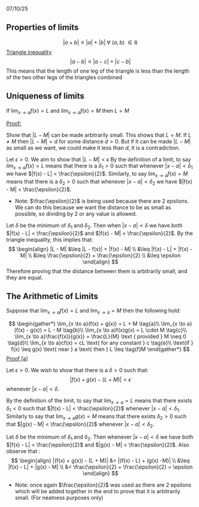 07/10/25
## Properties of limits

$$
|a + b| \leq |a| + |b|\ \forall\ (a,b)\ \in \mathbb{R}
$$
<u>Triangle inequality</u>
$$
|a-b| \leq |a-c| + |c-b|
$$
This means that the length of one leg of the triangle is less than the length of the two other legs of the triangles combined

## Uniqueness of limits

If $\lim_{x \to a} f(x) = L$ and $lim_{x \to a} f(x) = M$ then $L = M$

<u>Proof:</u>

Show that $|L - M|$ can be made arbitrarily small. This shows that $L = M$. If $L \neq M$ then $|L - M| = d$ for some distance $d > 0$. But if it can be made $|L - M|$ as small as we want, we could make it less than $d$, it is a contradiction.

Let $\epsilon > 0$. We aim to show that $|L - M| < \epsilon$ By the definition of a limit, to say $lim_{x \to a} f(x) = L$ means that there is a $\delta_1 > 0$ such that whenever $|x - a| < \delta_1$ we have $|f(x) - L| < \frac{\epsilon}{2}$. Similarly, to say $\lim_{x \to a} f(x) = M$ means that there is a $\delta_2 > 0$ such that whenever $|x - a| < \delta_2$ we have $|f(x) - M| < \frac{\epsilon}{2}$. 

- Note: $\frac{\epsilon}{2}$ is being used because there are 2 epsilons. We can do this because we want the distance to be as small as possible, so dividing by 2 or any value is allowed.

Let $\delta$ be the minimum of $\delta_1$ and $\delta_2$. Then when $|x-a| < \delta$ we have both $|f(x) - L| < \frac{\epsilon}{2}$ and $|f(x) - M| < \frac{\epsilon}{2}$. By the triangle inequality, this implies that:
$$
\begin{align}
|L - M| &\leq |L - f(x)| + |f(x) - M| \\
&\leq |f(x) - L| + |f(x) - M| \\
&\leq \frac{\epsilon}{2} + \frac{\epsilon}{2} \\
&\leq \epsilon
\end{align}
$$
Therefore proving that the distance between them is arbitrarily small, and they are equal.

## The Arithmetic of Limits

Suppose that $\lim_{x \to a}f(x) = L$ and $\lim_{x \to a} = M$ then the following hold:

$$
\begin{gather*}
\lim_{x \to a}(f(x) + g(x)) = L + M  \tag{a}\\
\lim_{x \to a}(f(x) - g(x)) = L - M \tag{b}\\
\lim_{x \to a}f(x)g(x) = L \cdot M \tag{c}\\
\lim_{x \to a}\frac{f(x)}{g(x)} = \frac{L}{M} \text { provided } M \neq 0 \tag{d}\\
\lim_{x \to a}cf(x) = cL \text{ for any constant } c \tag{e}\\
\text{if } f(x) \leq g(x) \text{ near } a \text{ then } L \leq \tag{f}M
\end{gather*}
$$
<u>Proof [a]</u>

Let $\epsilon > 0$. We wish to show that there is a $\delta > 0$ such that:
$$
|f(x) + g(x) - (L + M)| < \epsilon
$$
whenever $|x - a| < \delta$.

By the definition of the limit, to say that $\lim_{x \to a} = L$ means that there exists $\delta_1 < 0$ such that $|f(x) - L| < \frac{\epsilon}{2}$ whenever $|x - a| < \delta_1$. Similarly to say that $\lim_{x \to a} g(x) = M$ means that there exists $\delta_2 > 0$ such that $|g(x) - M| < \frac{\epsilon}{2}$ whenever $|x - a| < \delta_2$.

Let $\delta$ be the minimum of $\delta_1$ and $\delta_2$. Then whenever $|x-a| < \delta$ we have both $|f(x) - L| < \frac{\epsilon}{2}$ and $|g(x) - M| < \frac{\epsilon}{2}$. Also observe that :
$$
\begin{align}
|(f(x) + g(x)) - (L + M)| &= |(f(x) - L) + (g(x) -M)| \\
&\leq |f(x) - L| + |g(x) - M| \\
&< \frac{\epsilon}{2} + \frac{\epsilon}{2} = \epsilon
\end{align}
$$
- Note: once again $\frac{\epsilon}{2}$ was used as there are 2 epsilons which will be added together in the end to prove that it is arbitrarily small. (For neatness purposes only)
